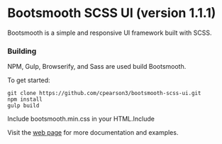 # Bootsmooth SCSS UI (version 1.1.1)

Bootsmooth is a simple and responsive UI framework built with SCSS.

### Building

NPM, Gulp, Browserify, and Sass are used build Bootsmooth.

To get started:

    git clone https://github.com/cpearson3/bootsmooth-scss-ui.git
    npm install
    gulp build

Include bootsmooth.min.css in your HTML.Include

Visit the [web page](http://www.bootsmooth.com) for more documentation and examples.
